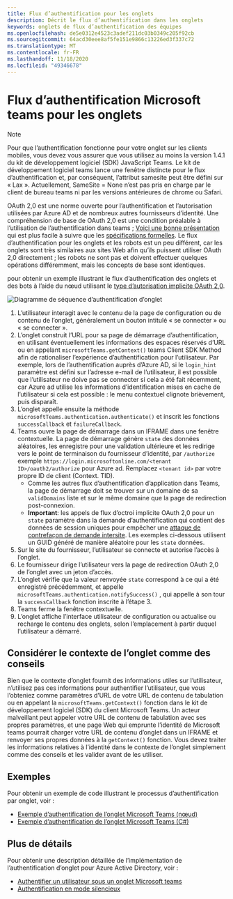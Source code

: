 ```yaml
---
title: Flux d’authentification pour les onglets
description: Décrit le flux d’authentification dans les onglets
keywords: onglets de flux d’authentification des équipes
ms.openlocfilehash: de5e0312e4523c3adef211dc03b0349c205f92cb
ms.sourcegitcommit: 64acd30eee8af5fe151e9866c13226ed3f337c72
ms.translationtype: MT
ms.contentlocale: fr-FR
ms.lasthandoff: 11/18/2020
ms.locfileid: "49346678"
---
```

# <a name="microsoft-teams-authentication-flow-for-tabs"></a>Flux d’authentification Microsoft teams pour les onglets

> [!Note]
> Pour que l’authentification fonctionne pour votre onglet sur les clients mobiles, vous devez vous assurer que vous utilisez au moins la version 1.4.1 du kit de développement logiciel (SDK) JavaScript Teams.
> Le kit de développement logiciel teams lance une fenêtre distincte pour le flux d’authentification et, par conséquent, l’attribut samesite peut être défini sur « Lax ». Actuellement, SameSite = None n’est pas pris en charge par le client de bureau teams ni par les versions antérieures de chrome ou Safari.

OAuth 2,0 est une norme ouverte pour l’authentification et l’autorisation utilisées par Azure AD et de nombreux autres fournisseurs d’identité. Une compréhension de base de OAuth 2,0 est une condition préalable à l’utilisation de l’authentification dans teams ; [Voici une bonne présentation](https://aaronparecki.com/oauth-2-simplified/) qui est plus facile à suivre que les [spécifications formelles](https://oauth.net/2/). Le flux d’authentification pour les onglets et les robots est un peu différent, car les onglets sont très similaires aux sites Web afin qu’ils puissent utiliser OAuth 2,0 directement ; les robots ne sont pas et doivent effectuer quelques opérations différemment, mais les concepts de base sont identiques.

pour obtenir un exemple illustrant le flux d’authentification des onglets et des bots à l’aide du nœud utilisant le [type d’autorisation implicite OAuth 2,0](https://oauth.net/2/grant-types/implicit/).

![Diagramme de séquence d’authentification d’onglet](~/assets/images/authentication/tab_auth_sequence_diagram.png)

1. L’utilisateur interagit avec le contenu de la page de configuration ou de contenu de l’onglet, généralement un bouton intitulé « se connecter » ou « se connecter ».
2. L’onglet construit l’URL pour sa page de démarrage d’authentification, en utilisant éventuellement les informations des espaces réservés d’URL ou en appelant `microsoftTeams.getContext()` teams Client SDK Method afin de rationaliser l’expérience d’authentification pour l’utilisateur. Par exemple, lors de l’authentification auprès d’Azure AD, si le `login_hint` paramètre est défini sur l’adresse e-mail de l’utilisateur, il est possible que l’utilisateur ne doive pas se connecter si cela a été fait récemment, car Azure ad utilise les informations d’identification mises en cache de l’utilisateur si cela est possible : le menu contextuel clignote brièvement, puis disparaît.
3. L’onglet appelle ensuite la méthode `microsoftTeams.authentication.authenticate()` et inscrit les fonctions `successCallback` et `failureCallback`.
4. Teams ouvre la page de démarrage dans un IFRAME dans une fenêtre contextuelle. La page de démarrage génère `state` des données aléatoires, les enregistre pour une validation ultérieure et les redirige vers le point de terminaison du fournisseur d’identité, par `/authorize` exemple `https://login.microsoftonline.com/<tenant ID>/oauth2/authorize` pour Azure ad. Remplacez `<tenant id>` par votre propre ID de client (Context. TID).
    * Comme les autres flux d’authentification d’application dans Teams, la page de démarrage doit se trouver sur un domaine de sa `validDomains` liste et sur le même domaine que la page de redirection post-connexion.
    * **Important**: les appels de flux d’octroi implicite OAuth 2,0 pour un `state` paramètre dans la demande d’authentification qui contient des données de session uniques pour empêcher une [attaque de contrefaçon de demande intersite](https://en.wikipedia.org/wiki/Cross-site_request_forgery). Les exemples ci-dessous utilisent un GUID généré de manière aléatoire pour les `state` données.
5. Sur le site du fournisseur, l’utilisateur se connecte et autorise l’accès à l’onglet.
6. Le fournisseur dirige l’utilisateur vers la page de redirection OAuth 2,0 de l’onglet avec un jeton d’accès.
7. L’onglet vérifie que la valeur renvoyée `state` correspond à ce qui a été enregistré précédemment, et appelle `microsoftTeams.authentication.notifySuccess()` , qui appelle à son tour la `successCallback` fonction inscrite à l’étape 3.
8. Teams ferme la fenêtre contextuelle.
9. L’onglet affiche l’interface utilisateur de configuration ou actualise ou recharge le contenu des onglets, selon l’emplacement à partir duquel l’utilisateur a démarré.

## <a name="treat-tab-context-as-hints"></a>Considérer le contexte de l’onglet comme des conseils

Bien que le contexte d’onglet fournit des informations utiles sur l’utilisateur, n’utilisez pas ces informations pour authentifier l’utilisateur, que vous l’obteniez comme paramètres d’URL de votre URL de contenu de tabulation ou en appelant la `microsoftTeams.getContext()` fonction dans le kit de développement logiciel (SDK) du client Microsoft Teams. Un acteur malveillant peut appeler votre URL de contenu de tabulation avec ses propres paramètres, et une page Web qui emprunte l’identité de Microsoft teams pourrait charger votre URL de contenu d’onglet dans un IFRAME et renvoyer ses propres données à la `getContext()` fonction. Vous devez traiter les informations relatives à l’identité dans le contexte de l’onglet simplement comme des conseils et les valider avant de les utiliser.

## <a name="samples"></a>Exemples

Pour obtenir un exemple de code illustrant le processus d’authentification par onglet, voir :

* [Exemple d’authentification de l’onglet Microsoft Teams (nœud)](https://github.com/OfficeDev/microsoft-teams-sample-complete-node)
* [Exemple d’authentification de l’onglet Microsoft Teams (C#)](https://github.com/OfficeDev/microsoft-teams-sample-complete-csharp)

## <a name="more-details"></a>Plus de détails

Pour obtenir une description détaillée de l’implémentation de l’authentification d’onglet pour Azure Active Directory, voir :

* [Authentifier un utilisateur sous un onglet Microsoft teams](~/tabs/how-to/authentication/auth-tab-AAD.md)
* [Authentification en mode silencieux](~/tabs/how-to/authentication/auth-silent-AAD.md)
